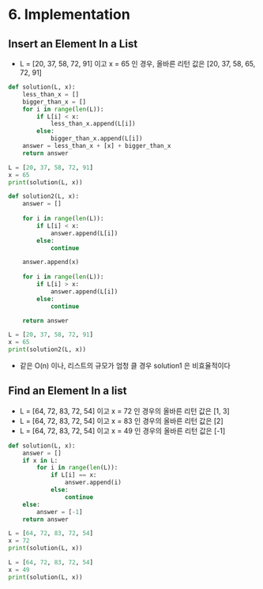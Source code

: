# 6. Implementation

## Insert an Element In a List

* L = \[20, 37, 58, 72, 91\] 이고 x = 65 인 경우,  올바른 리턴 값은 \[20, 37, 58, 65, 72, 91\] 

```python
def solution(L, x):
    less_than_x = []
    bigger_than_x = []
    for i in range(len(L)):
        if L[i] < x:
            less_than_x.append(L[i])
        else:
            bigger_than_x.append(L[i])
    answer = less_than_x + [x] + bigger_than_x
    return answer

L = [20, 37, 58, 72, 91]
x = 65
print(solution(L, x))
```

```python
def solution2(L, x):
    answer = []
    
    for i in range(len(L)):
        if L[i] < x:
            answer.append(L[i])
        else:
            continue

    answer.append(x)
    
    for i in range(len(L)):
        if L[i] > x:
            answer.append(L[i])
        else:
            continue

    return answer

L = [20, 37, 58, 72, 91]
x = 65
print(solution2(L, x))
```

* 같은 O\(n\) 이나, 리스트의 규모가 엄청 클 경우 solution1 은 비효율적이다

## Find an Element In a list

* L = \[64, 72, 83, 72, 54\] 이고 x = 72 인 경우의 올바른 리턴 값은 \[1, 3\] 
* L = \[64, 72, 83, 72, 54\] 이고 x = 83 인 경우의 올바른 리턴 값은 \[2\] 
* L = \[64, 72, 83, 72, 54\] 이고 x = 49 인 경우의 올바른 리턴 값은 \[-1\]

```python
def solution(L, x):
    answer = []
    if x in L:
        for i in range(len(L)):
            if L[i] == x:
                answer.append(i)
            else:   
                continue
    else:
        answer = [-1]
    return answer

L = [64, 72, 83, 72, 54]
x = 72
print(solution(L, x))

L = [64, 72, 83, 72, 54]
x = 49
print(solution(L, x))
```



